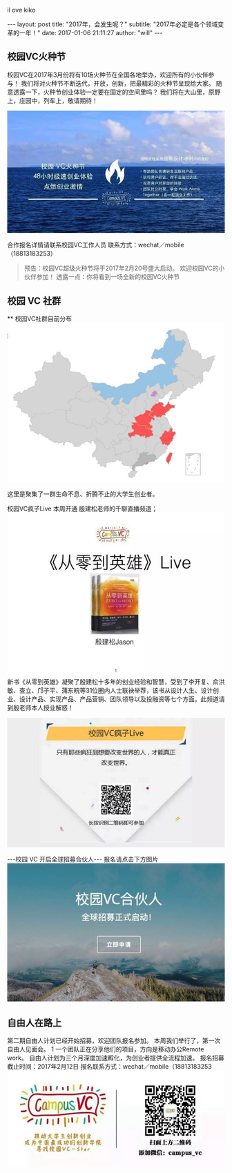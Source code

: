 <p> il ove kiko</p>
---
layout: post
title: "2017年，会发生呢？"
subtitle: "2017年必定是各个领域变革的一年！"
date: 2017-01-06 21:11:27
author: "will"
---


## 校园VC火种节

校园VC在2017年3月份将有10场火种节在全国各地举办，欢迎所有的小伙伴参与！
我们将对火种节不断迭代，开放，创新，把最精彩的火种节呈现给大家。
随意透露一下，火种节创业体验一定要在固定的空间里吗？
我们将在大山里，原野上，庄园中，列车上，敬请期待！

![](https://raw.githubusercontent.com/MRchildNEO/mrchildneo/master/_posts/图像%202017-1-30，上午12.36.jpg)

合作报名详情请联系校园VC工作人员
联系方式：wechat／mobile（18813183253）

> 预告：校园VC超级火种节将于2017年2月20号盛大启动。
> 欢迎校园VC的小伙伴参加！
> 透露一点：你将看到一场全新的校园VC火种节


## 校园 VC 社群

** 校园VC社群目前分布 
![](https://raw.githubusercontent.com/MRchildNEO/mrchildneo/master/blogimg/图像%202017-1-30，上午12.36%202.jpg)


这里是聚集了一群生命不息、折腾不止的大学生创业者。

校园VC疯子Live
本周开通 殷建松老师的千聊直播频道；
![](https://raw.githubusercontent.com/MRchildNEO/mrchildneo/master/blogimg/图像%202017-1-30，上午12.37.jpg)
新书《从零到英雄》凝聚了殷建松十多年的创业经验和智慧，受到了李开复、俞洪敏、查立、邝子平、蒲东皖等31位圈内人士联袂举荐，该书从设计人生、设计创业、设计产品、实现产品、产品营销、团队领导以及投融资等七个方面。此频道请到殷老师本人授业解惑！

![](https://raw.githubusercontent.com/MRchildNEO/mrchildneo/master/blogimg/图像%202017-1-30，上午12.37%20(1).jpg)

---校园 VC 开启全球招募合伙人---
报名请点击下方图片
<a href="http://mp.weixin.qq.com/s?__biz=MzIzNjI0NzA3NA==&mid=2247484449&idx=1&sn=79a71ec2cd6863b5c4ae3b9e6f019ee7&chksm=e8db856cdfac0c7a5f351ddb4e509ccec9800be6a1aa58e69208bc07acd7d77e44cde0b4c3f7&scene=21#wechat_redirect" >
![](https://raw.githubusercontent.com/MRchildNEO/mrchildneo/master/blogimg/WechatIMG6.jpeg)</a>

## 自由人在路上
第二期自由人计划已经开始招募，欢迎团队报名参加。
本周我们举行了，第一次自由人见面会。
1[](https://raw.githubusercontent.com/MRchildNEO/mrchildneo/master/blogimg/图像%202017-1-30，上午12.38.jpg)
一个团队正在分享他们的项目，方向是移动办公Remote work。
自由人计划为三个月深度加速孵化，为创业者提供全流程加速。
报名招募截止时间：2017年2月12日
报名联系方式：wechat／mobile（18813183253
![](https://raw.githubusercontent.com/MRchildNEO/mrchildneo/master/blogimg/图像%202017-1-30，上午12.38%20(1).jpg)

